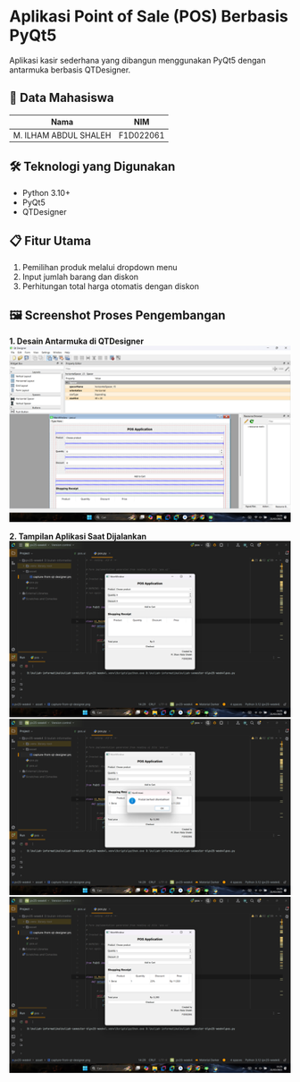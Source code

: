 # Aplikasi Point of Sale (POS) Berbasis PyQt5

Aplikasi kasir sederhana yang dibangun menggunakan PyQt5 dengan antarmuka berbasis QTDesigner. 

## 👤 Data Mahasiswa
| Nama                   | NIM       |
|------------------------|-----------|
| M. ILHAM ABDUL SHALEH  | F1D022061 |

## 🛠️ Teknologi yang Digunakan
- Python 3.10+
- PyQt5
- QTDesigner

## 📋 Fitur Utama
1. Pemilihan produk melalui dropdown menu
2. Input jumlah barang dan diskon
3. Perhitungan total harga otomatis dengan diskon


## 🖼️ Screenshot Proses Pengembangan
**1. Desain Antarmuka di QTDesigner**  
![Desain UI](asset/capture-from-qt-designer.png)

**2. Tampilan Aplikasi Saat Dijalankan**  
![Running App](asset/capture-1.png)
![Running App](asset/capture-2.png)
![Running App](asset/capture-3.png)


